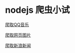 # nodejs 爬虫小试

[爬取QQ音乐](./music_reptile/README.md)

[爬取网页图片](./image_reptile/README.md)

[爬取新浪新闻](./sinaweibo_reptile/README.md)